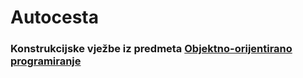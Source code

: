 # Autocesta
### Konstrukcijske vježbe iz predmeta [Objektno-orijentirano programiranje](http://racunarstvo.vsmti.hr/index.php/project/objektno-orijentirano-programiranje/)
